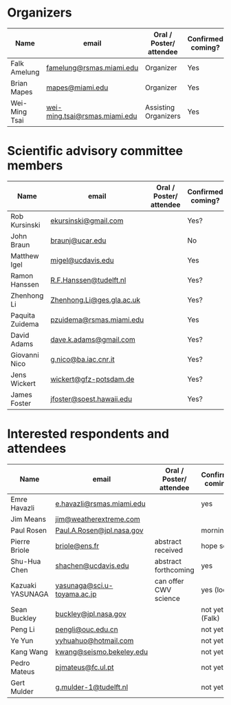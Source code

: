 # Organizers

Name                      |   email                     | Oral / Poster/ attendee | Confirmed coming?    
--------------------------|-----------------------------|-------------------------|-----------
Falk Amelung              | famelung@rsmas.miami.edu    | Organizer               | Yes
Brian Mapes               | mapes@miami.edu             | Organizer               | Yes
Wei-Ming Tsai             | wei-ming.tsai@rsmas.miami.edu| Assisting Organizers   | Yes

# Scientific advisory committee members
Name                      |   email                     | Oral / Poster/ attendee | Confirmed coming?    
--------------------------|-----------------------------|-------------------------|-----------
Rob Kursinski | <ekursinski@gmail.com>          | | Yes?
John Braun | <braunj@ucar.edu>                  | | No
Matthew Igel | <migel@ucdavis.edu>              | | Yes
Ramon Hanssen | <R.F.Hanssen@tudelft.nl>        | | Yes?
Zhenhong Li | <Zhenhong.Li@ges.gla.ac.uk>       | | Yes?
Paquita Zuidema | <pzuidema@rsmas.miami.edu>    | | Yes
David Adams | <dave.k.adams@gmail.com>          | | Yes?
Giovanni Nico | <g.nico@ba.iac.cnr.it>          | | Yes?
Jens Wickert | <wickert@gfz-potsdam.de>         | | Yes?
James Foster | <jfoster@soest.hawaii.edu>       | | Yes?

# Interested respondents and attendees
Name                      |   email                     | Oral / Poster/ attendee | Confirmed coming?    
--------------------------|-----------------------------|-------------------------|-----------
Emre Havazli | <e.havazli@rsmas.miami.edu>        | | yes
Jim Means | <jim@weatherextreme.com>              | | 
Paul Rosen | <Paul.A.Rosen@jpl.nasa.gov>          | | morning 1
Pierre Briole | <briole@ens.fr>                   | abstract received | hope so
Shu-Hua Chen | <shachen@ucdavis.edu>              | abstract forthcoming | yes
Kazuaki YASUNAGA | <yasunaga@sci.u-toyama.ac.jp>  | can offer CWV science | yes (local)
Sean Buckley | <buckley@jpl.nasa.gov>             | | not yet (Falk)
Peng Li       | <pengli@ouc.edu.cn>               | | not yet
Ye Yun        | <yyhuahuo@hotmail.com>            | | not yet
Kang Wang     | <kwang@seismo.bekeley.edu>        | | not yet
Pedro Mateus  | <pjmateus@fc.ul.pt>               | | not yet
Gert Mulder   | <g.mulder-1@tudelft.nl>           | | not yet


